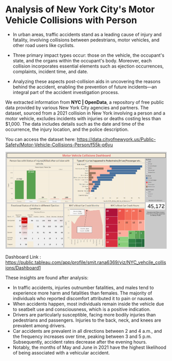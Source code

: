 <p align="center">
  <h1>Analysis of New York City's Motor Vehicle Collisions with Person</h1>
</p>

- In urban areas, traffic accidents stand as a leading cause of injury and fatality, involving collisions between pedestrians, motor vehicles, and other road users like cyclists. 

- Three primary impact types occur: those on the vehicle, the occupant's state, and the organs within the occupant's body. Moreover, each collision incorporates essential elements such as ejection occurrences, complaints, incident time, and date. 

- Analyzing these aspects post-collision aids in uncovering the reasons behind the accident, enabling the prevention of future incidents—an integral part of the accident investigation process.

We extracted information from **NYC | OpenData**, a repository of free public data provided by various New York City agencies and partners. The dataset, sourced from a 2021 collision in New York involving a person and a motor vehicle, excludes incidents with injuries or deaths costing less than $1,000. The data includes details such as the date and time of the occurrence, the injury location, and the police description. 

You can access the dataset here: https://data.cityofnewyork.us/Public-Safety/Motor-Vehicle-Collisions-Person/f55k-p6yu

<p align="center">
  <img src="assest/NYC_vehcile_collisions.png" />
</p>

Dashboard Link : https://public.tableau.com/app/profile/smit.rana6369/viz/NYC_vehcile_collisions/Dashboard1

These insights are found after analysis:
- In traffic accidents, injuries outnumber fatalities, and males tend to experience more harm and fatalities than females. The majority of individuals who reported discomfort attributed it to pain or nausea.
- When accidents happen, most individuals remain inside the vehicle due to seatbelt use and consciousness, which is a positive indication. 
- Drivers are particularly susceptible, facing more bodily injuries than pedestrians and passengers. Injuries to the back, neck, and knees are prevalent among drivers.
- Car accidents are prevalent in all directions between 2 and 4 a.m., and the frequency increases over time, peaking between 3 and 5 p.m. Subsequently, accident rates decrease after the evening hours. 
- Notably, the months of May and June in 2021 have the highest likelihood of being associated with a vehicular accident.
